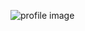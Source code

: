 ![profile image](https://avatars2.githubusercontent.com/u/54870568?s=400&u=f4d8dba47d5b56c6449f13f74cc1493972456e5e&v=4)
